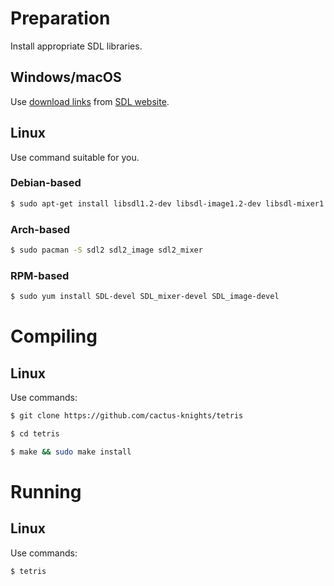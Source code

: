 #  Preparation
Install appropriate SDL libraries.

## Windows/macOS
Use [download links](https://www.libsdl.org/download-2.0.php) from [SDL website](https://www.libsdl.org).

## Linux
Use command suitable for you.

### Debian-based
```bash
$ sudo apt-get install libsdl1.2-dev libsdl-image1.2-dev libsdl-mixer1.2-dev
```
### Arch-based
```bash
$ sudo pacman -S sdl2 sdl2_image sdl2_mixer
```

### RPM-based
```bash
$ sudo yum install SDL-devel SDL_mixer-devel SDL_image-devel
```

# Compiling

## Linux
Use commands:
```bash
$ git clone https://github.com/cactus-knights/tetris

$ cd tetris

$ make && sudo make install
```

# Running

## Linux
Use commands:
```bash
$ tetris
```
